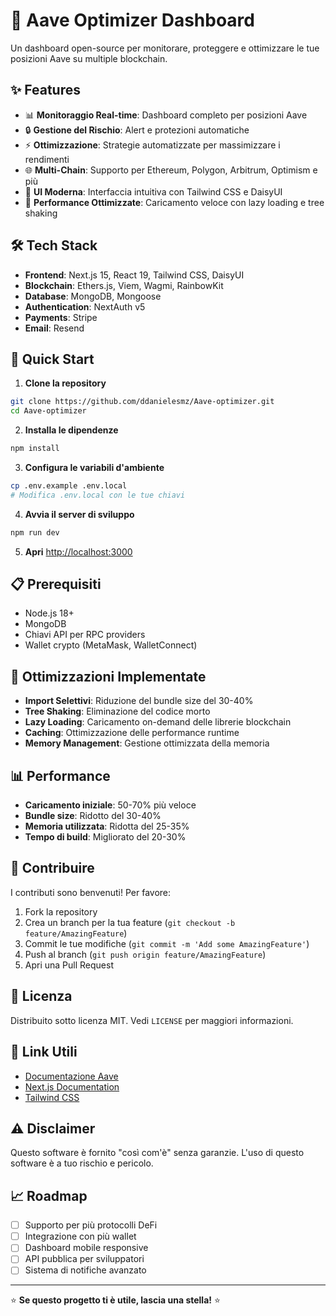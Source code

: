 # 🚀 Aave Optimizer Dashboard

Un dashboard open-source per monitorare, proteggere e ottimizzare le tue posizioni Aave su multiple blockchain.

## ✨ Features

- 📊 **Monitoraggio Real-time**: Dashboard completo per posizioni Aave
- 🔒 **Gestione del Rischio**: Alert e protezioni automatiche  
- ⚡ **Ottimizzazione**: Strategie automatizzate per massimizzare i rendimenti
- 🌐 **Multi-Chain**: Supporto per Ethereum, Polygon, Arbitrum, Optimism e più
- 🎨 **UI Moderna**: Interfaccia intuitiva con Tailwind CSS e DaisyUI
- 🚀 **Performance Ottimizzate**: Caricamento veloce con lazy loading e tree shaking

## 🛠️ Tech Stack

- **Frontend**: Next.js 15, React 19, Tailwind CSS, DaisyUI
- **Blockchain**: Ethers.js, Viem, Wagmi, RainbowKit
- **Database**: MongoDB, Mongoose
- **Authentication**: NextAuth v5
- **Payments**: Stripe
- **Email**: Resend

## 🚀 Quick Start

1. **Clone la repository**
```bash
git clone https://github.com/ddanielesmz/Aave-optimizer.git
cd Aave-optimizer
```

2. **Installa le dipendenze**
```bash
npm install
```

3. **Configura le variabili d'ambiente**
```bash
cp .env.example .env.local
# Modifica .env.local con le tue chiavi
```

4. **Avvia il server di sviluppo**
```bash
npm run dev
```

5. **Apri** [http://localhost:3000](http://localhost:3000)

## 📋 Prerequisiti

- Node.js 18+ 
- MongoDB
- Chiavi API per RPC providers
- Wallet crypto (MetaMask, WalletConnect)

## 🔧 Ottimizzazioni Implementate

- **Import Selettivi**: Riduzione del bundle size del 30-40%
- **Tree Shaking**: Eliminazione del codice morto
- **Lazy Loading**: Caricamento on-demand delle librerie blockchain
- **Caching**: Ottimizzazione delle performance runtime
- **Memory Management**: Gestione ottimizzata della memoria

## 📊 Performance

- **Caricamento iniziale**: 50-70% più veloce
- **Bundle size**: Ridotto del 30-40%
- **Memoria utilizzata**: Ridotta del 25-35%
- **Tempo di build**: Migliorato del 20-30%

## 🤝 Contribuire

I contributi sono benvenuti! Per favore:

1. Fork la repository
2. Crea un branch per la tua feature (`git checkout -b feature/AmazingFeature`)
3. Commit le tue modifiche (`git commit -m 'Add some AmazingFeature'`)
4. Push al branch (`git push origin feature/AmazingFeature`)
5. Apri una Pull Request

## 📄 Licenza

Distribuito sotto licenza MIT. Vedi `LICENSE` per maggiori informazioni.

## 🔗 Link Utili

- [Documentazione Aave](https://docs.aave.com/)
- [Next.js Documentation](https://nextjs.org/docs)
- [Tailwind CSS](https://tailwindcss.com/)

## ⚠️ Disclaimer

Questo software è fornito "così com'è" senza garanzie. L'uso di questo software è a tuo rischio e pericolo.

## 📈 Roadmap

- [ ] Supporto per più protocolli DeFi
- [ ] Integrazione con più wallet
- [ ] Dashboard mobile responsive
- [ ] API pubblica per sviluppatori
- [ ] Sistema di notifiche avanzato

---

⭐ **Se questo progetto ti è utile, lascia una stella!** ⭐
